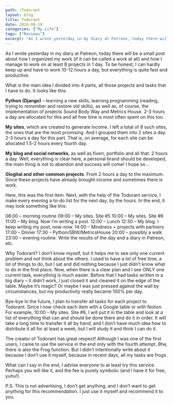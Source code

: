 ```yaml
---
path: /Todorant
layout: blog
title: Todorant
date: 2020-08-19
categories: ["My Life"]
tags: ["Reviews"]
excerpt: "As I wrote yesterday in my diary at Patreon, today there will be a small post about how I organized my work (if it can be called a work at all) and how I manage to work on at least 8 projects in 1 day. To be honest, I can hardly keep up and have to work 10-12 hours a day, but everything is quite fast and productive."
---
```


As I wrote yesterday in my diary at Patreon, today there will be a small post about how I organized my work (if it can be called a work at all) and how I manage to work on at least 8 projects in 1 day. To be honest, I can hardly keep up and have to work 10-12 hours a day, but everything is quite fast and productive.

What is the main idea
I divided into 4 parts, all those projects and tasks that I have to do. It looks like this:

**Python (Django)** – learning a new skills, learning programming (reading, trying to remember and restore old skills), as well as, of course, the implementation of projects Sound Body Way and Metrics House. 2-3 hours a day are allocated for this and all free time is most often spent on this too.

**My sites**, which are created to generate income. I left a total of 8 such sites, the ones that are the most promising. And I grouped them into 2 sites a day. 2-3 hours a day for this part. That is, on average, for each site can be allocated 1.5-2 hours every fourth day.

**My blog and social networks**, as well as fiverr, portfolio and all that. 2 hours a day. Well, everything is clear here, a personal brand should be developed, the main thing is not to abandon and success will come! I hope so…

**Glogital and other common projects**. From 2 hours a day to the maximum. Since these projects have already brought income and sometimes there is work.

Here, this was the first item. Next, with the help of the Todorant service, I make every evening a to-do list for the next day, by the hours. In the end, it may look something like this:

08:00 – morning routine
09:00 – My sites. Site #5
10:00 – My sites. Site #6
11:00 – My blog. Now I’m writing a post.
12:00 – Lunch
12:30 – My blog. I keep writing my post, now-now.
14:00 – Mindness + projects with partners
17:00 – Dinner
17:30 – Python/SBW/MetricsHouse
20:00 – possibly a walk
23:00 – evening routine. Write the results of the day and a diary in Patreon, etc.

Why Todorant? I don’t know myself, but it helps me to see only one current problem and not think about the others. I used to have a lot of free time, a lot of things to do, but I sat and did nothing because I just didn’t know what to do in the first place. Now, when there is a clear plan and I see ONLY one current task, everything is much easier. Before that I had tasks written in a big diary – it didn’t work, I just closed it and cleaned it on the edge of the table. Maybe it’s magic? Or maybe I was just pressed against the wall by circumstances, but my productivity really became 100% per day.

Bye-bye
In the future, I plan to transfer all tasks for each project to Todorant. Since I now check each item with a Google table or with Notion. For example, 10:00 – My sites. Site #6, I will put it in the table and look at a list of everything that can and should be done there and do it in order. It will take a long time to transfer it all by hand, and I don’t have much idea how to distribute it all for at least a week, but I will study it and think I can do it.

The creator of Todorant has great respect! Although I was one of the first users, I came to use the service in the end only with the fourth attempt.
Btw, there is also the Frog function. But I didn’t intentionally write about it because I don’t use it myself, because in recent days, all my tasks are frogs.

What can I say in the end, I advise everyone to at least try this service. Perhaps you will like it, and the fee is purely symbolic (and I have it for free, yuhu!).

P.S. This is not advertising, I don’t get anything, and I don’t want to get anything for this recommendation. I just use it myself and recommend it to you.
